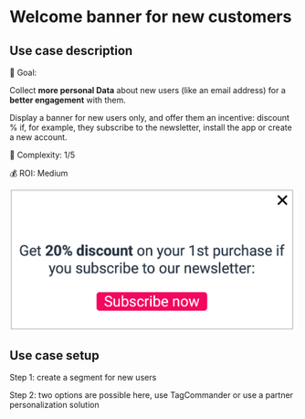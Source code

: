 # Welcome banner for new customers

## Use case description

🎯 Goal:

Collect **more personal Data** about new users (like an email address) for a **better engagement** with them.

Display a banner for new users only, and offer them an incentive: discount % if, for example, they subscribe to the newsletter, install the app or create a new account.

🔧 Complexity: 1/5

💰 ROI: Medium

![](<../../../.gitbook/assets/nl (1).png>)

## Use case setup

Step 1: create a segment for new users

Step 2: two options are possible here, use TagCommander or use a partner personalization solution
